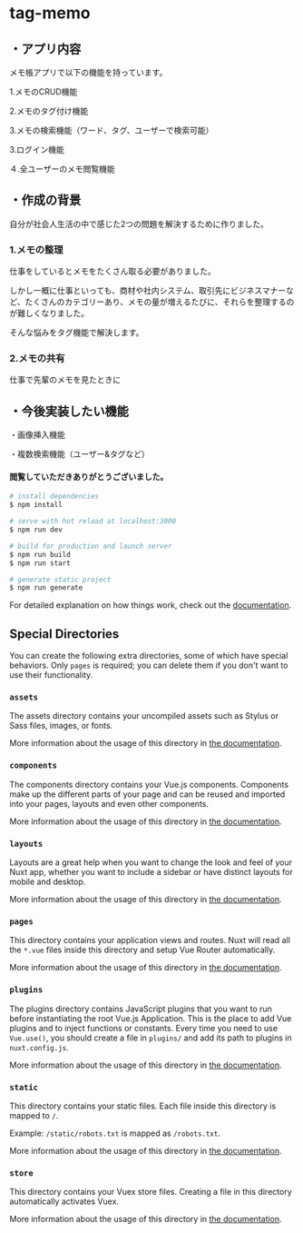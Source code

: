 # tag-memo

## ・アプリ内容
メモ帳アプリで以下の機能を持っています。

1.メモのCRUD機能

2.メモのタグ付け機能

3.メモの検索機能（ワード、タグ、ユーザーで検索可能）

3.ログイン機能

４.全ユーザーのメモ閲覧機能

## ・作成の背景
自分が社会人生活の中で感じた2つの問題を解決するために作りました。

### 1.メモの整理
仕事をしているとメモをたくさん取る必要がありました。

しかし一概に仕事といっても、商材や社内システム、取引先にビジネスマナーなど、たくさんのカテゴリーあり、メモの量が増えるたびに、それらを整理するのが難しくなりました。

そんな悩みをタグ機能で解決します。

### 2.メモの共有
仕事で先輩のメモを見たときに

## ・今後実装したい機能
・画像挿入機能

・複数検索機能（ユーザー&タグなど）


#### 閲覧していただきありがとうございました。

```bash
# install dependencies
$ npm install

# serve with hot reload at localhost:3000
$ npm run dev

# build for production and launch server
$ npm run build
$ npm run start

# generate static project
$ npm run generate
```

For detailed explanation on how things work, check out the [documentation](https://nuxtjs.org).

## Special Directories

You can create the following extra directories, some of which have special behaviors. Only `pages` is required; you can delete them if you don't want to use their functionality.

### `assets`

The assets directory contains your uncompiled assets such as Stylus or Sass files, images, or fonts.

More information about the usage of this directory in [the documentation](https://nuxtjs.org/docs/2.x/directory-structure/assets).

### `components`

The components directory contains your Vue.js components. Components make up the different parts of your page and can be reused and imported into your pages, layouts and even other components.

More information about the usage of this directory in [the documentation](https://nuxtjs.org/docs/2.x/directory-structure/components).

### `layouts`

Layouts are a great help when you want to change the look and feel of your Nuxt app, whether you want to include a sidebar or have distinct layouts for mobile and desktop.

More information about the usage of this directory in [the documentation](https://nuxtjs.org/docs/2.x/directory-structure/layouts).

### `pages`

This directory contains your application views and routes. Nuxt will read all the `*.vue` files inside this directory and setup Vue Router automatically.

More information about the usage of this directory in [the documentation](https://nuxtjs.org/docs/2.x/get-started/routing).

### `plugins`

The plugins directory contains JavaScript plugins that you want to run before instantiating the root Vue.js Application. This is the place to add Vue plugins and to inject functions or constants. Every time you need to use `Vue.use()`, you should create a file in `plugins/` and add its path to plugins in `nuxt.config.js`.

More information about the usage of this directory in [the documentation](https://nuxtjs.org/docs/2.x/directory-structure/plugins).

### `static`

This directory contains your static files. Each file inside this directory is mapped to `/`.

Example: `/static/robots.txt` is mapped as `/robots.txt`.

More information about the usage of this directory in [the documentation](https://nuxtjs.org/docs/2.x/directory-structure/static).

### `store`

This directory contains your Vuex store files. Creating a file in this directory automatically activates Vuex.

More information about the usage of this directory in [the documentation](https://nuxtjs.org/docs/2.x/directory-structure/store).
